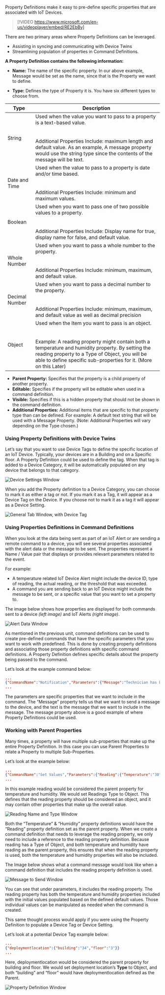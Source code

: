 Property Definitions make it easy to pre-define specific properties that are associated with IoT Devices. 
 

> [!VIDEO https://www.microsoft.com/en-us/videoplayer/embed/RE2EbBv]
> 
There are two primary areas where Property Definitions can be leveraged. 
 
- Assisting in syncing and communicating with Device Twins
- Streamlining population of properties in Command Definitions.  

**A Property Definition contains the following information:**

- **Name:** The name of the specific property.  In our above example, Message would be set as the name, since that is the Property we want to define.  

- **Type:** Defines the type of Property it is.  You have six different types to choose from.  

<table>
	<thread>
		<tr>
			<th>
				Type
			</th>
			<th>
				Description
			</th>
		</tr>
	</thread>
	<tbody>
		<tr>
			<td>String</td>
			<td>Used when the value you want to pass to a property is a text-based value.
				<br></br><br>Additional Properties Include: maximum length and default value. As an example, A message property would use the string type since the contents of the message will be text.    </br></td>
		</tr>
		<tr>			
			<td>Date and Time</td>
			<td>Used when the value to pass to a property is date and/or time based.  
				<br></br><br>Additional Properties Include: minimum and maximum values. </br>
			</td>
		</tr>
		<tr>
			<td>Boolean</td>
			<td>Used when you want to pass one of two possible values to a property.
				<br></br><br>Additional Properties Include: Display name for true, display name for false, and default value.  </br>
			</td>
		</tr>
		<tr>
			<td>Whole Number</td>
			<td>Used when you want to pass a whole number to the property.
				<br></br><br>Additional Properties Include: minimum, maximum, and default value.</br>
			</td>
		</tr>
		<tr>
			<td>Decimal Number</td>
			<td>Used when you want to pass a decimal number to the property. 
				<br></br><br>Additional Properties Include: minimum, maximum, and default value as well as decimal precision</br>
			</td>
		</tr>
		<tr>
			<td>Object</td>
			<td>Used when the Item you want to pass is an object.
				<br></br><br>Example:  A reading property might contain both a temperature and humidity property.  By setting the reading property to a Type of Object, you will be able to define specific sub-properties for it.  (More on this Later)  </br>
			</td>
		</tr>
	</tbody>
</table>


- **Parent Property:** Specifies that the property is a child property of another property.  
- **Editable:** Specifies if the property will be editable when used in a command definition.  
- **Visible:** Specifies if this is a hidden property that should not be shown in the command definition.
- **Additional Properties:**   Additional items that are specific to that property type than can be defined. For example: A default text string that will be used with a Message Property.  (Note: Additional Properties will vary depending on the Type chosen.) 

### Using Property Definitions with Device Twins 
Let’s say that you want to use Device Tags to define the specific location of an IoT Device.  Typically, your devices are in a Building and on a Specific floor.  A Property Definition could be used to define the tag.  When that tag is added to a Device Category, it will be automatically populated on any device that belongs to that category.  

![Device Settings Window](../media/1-rg-unit5.png)

When you add the Property definition to a Device Category, you can choose to mark it as either a tag or not.  If you mark it as a Tag, it will appear as a Device Tag on the Device.  If you choose not to mark it as a tag it will appear as a Device Setting.  


![General Tab Window, with Device Tag](../media/2-rg-unit5.png)

### Using Properties Definitions in Command Definitions
When you look at the data being sent as part of an IoT Alert or are sending a remote command to a device, you will see several properties associated with the alert data or the message to be sent.  The properties represent a Name / Value pair that displays or provides relevant parameters related to the event.   

For example: 


- A temperature related IoT Device Alert might include the device ID, type of reading, the actual reading, or the threshold that was exceeded.  
- A command you are sending back to an IoT Device might include the message to be sent, or a specific value that you want to set a property to.  

The image below shows how properties are displayed for both commands sent to a device *(left image)* and IoT Alerts *(right image)*.

![Alert Data Window](../media/3-rg-unit5.png)

As mentioned in the previous unit, command definitions can be used to create pre-defined commands that have the specific parameters that you want to work with predefined.  This is done by creating property definitions and associating those property definitions with specific command definitions.  A Property Definition defines specific details about the property being passed to the command.  

Let’s look at the example command below:
```json
...
{"CommandName":"Notification","Parameters":{"Message":"Technician has been dispatched"}}
...
```

The parameters are specific properties that we want to include in the command.  The “Message” property tells us that we want to send a message to the device, and the text is the message that we want to include in the message.  The message property above is a good example of where Property Definitions could be used.  

### Working with Parent Properties
Many times, a property will have multiple sub-properties that make up the entire Property Definition.  In this case you can use Parent Properties to relate a Property to multiple Sub-Properties.  

Let’s look at the example below:    
```json
...
{"CommandName":"Set Values","Parameters":{"Reading":{"Temperature":"30","Humidity":"30"}}}
...
```

In this example reading would be considered the parent property for temperature and humidity.  We would set Readings Type to Object. This defines that the reading property should be considered an object, and it may contain other properties that make up the overall value.  

![Reading Name and Type Window](../media/4-rg-unit5.png)

Both the “Temperature” & “Humidity” property definitions would have the “Reading” property definition set as the parent property.    When we create a command definition that needs to leverage the reading property, we only need to include a reference to the reading property definition.   Because reading has a Type of Object, and both temperature and humidity have reading as the parent property, this ensures that when the reading property is used, both the temperature and humidity properties will also be included.  
  
The Image below shows what a command message would look like when a command definition that includes the reading property definition is used.  

![Message to Send Window](../media/5-rg-unit5.png)

You can see that under parameters, it includes the reading property.  The reading property has both the temperature and humidity properties included with the initial values populated based on the defined default values.  Those individual values can be manipulated as needed when the command is created.  

This same thought process would apply if you were using the Property Definition to populate a Device Tag or Device Setting.  

Let’s look at a potential Device Tag example below:    
```json
...
{"deploymentlocation":{"building":"34","floor":"3"}}
...
```

Here, deploymentlocation would be considered the parent property for building and floor.  We would set deployment location’s **Type** to Object, and both “building” and “floor” would have deploymentlocation defined as the Parent.     

![Property Definition Window](../media/6-rg-unit5.png)



















